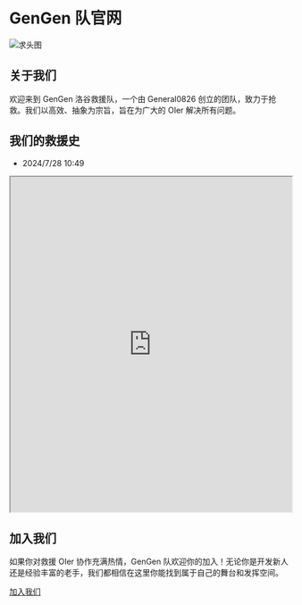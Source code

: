 # GenGen 队官网
 
![求头图]()

## 关于我们 

欢迎来到 GenGen 洛谷救援队，一个由 General0826 创立的团队，致力于抢救。我们以高效、抽象为宗旨，旨在为广大的 OIer 解决所有问题。

## 我们的救援史

- 2024/7/28 10:49

<iframe src="https://www.luogu.com.cn/discuss/870801" width="100%" height="600"></iframe>


## 加入我们

如果你对救援 OIer 协作充满热情，GenGen 队欢迎你的加入！无论你是开发新人还是经验丰富的老手，我们都相信在这里你能找到属于自己的舞台和发挥空间。

[加入我们](https://www.luogu.com.cn/team/85363)
